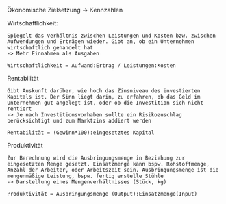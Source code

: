 Ökonomische Zielsetzung -> Kennzahlen

Wirtschaftlichkeit:

    Spiegelt das Verhältnis zwischen Leistungen und Kosten bzw. zwischen Aufwendungen und Erträgen wieder. Gibt an, ob ein Unternehmen wirtschaftlich gehandelt hat
    -> Mehr Einnahmen als Ausgaben

    Wirtschaftlichkeit = Aufwand:Ertrag / Leistungen:Kosten

Rentabilität

    Gibt Auskunft darüber, wie hoch das Zinsniveau des investierten Kapitals ist. Der Sinn liegt darin, zu erfahren, ob das Geld im Unternehmen gut angelegt ist, oder ob die Investition sich nicht rentiert
    -> Je nach Investitionsvorhaben sollte ein Risikozuschlag berücksichtigt und zum Marktzins addiert werden

    Rentabilität = (Gewinn*100):eingesetztes Kapital

Produktivität

    Zur Berechnung wird die Ausbringungsmenge in Beziehung zur eingesetzten Menge gesetzt. Einsatzmenge kann bspw. Rohstoffmenge, Anzahl der Arbeiter, oder Arbeitszeit sein. Ausbringungsmenge ist die mengenmäßige Leistung, bspw. fertig erstelle Stühle
    -> Darstellung eines Mengenverhältnisses (Stück, kg)

    Produktivität = Ausbringungsmenge (Output):Einsatzmenge(Input)

